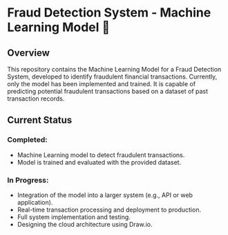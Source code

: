 # Fraud Detection System - Machine Learning Model 🤖

## Overview
This repository contains the Machine Learning Model for a Fraud Detection System, developed to identify fraudulent financial transactions. Currently, only the model has been implemented and trained. It is capable of predicting potential fraudulent transactions based on a dataset of past transaction records.

## Current Status

### Completed:
- Machine Learning model to detect fraudulent transactions.
- Model is trained and evaluated with the provided dataset.

### In Progress:
- Integration of the model into a larger system (e.g., API or web application).
- Real-time transaction processing and deployment to production.
- Full system implementation and testing.
- Designing the cloud architecture using Draw.io.
